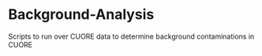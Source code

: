 # Background-Analysis
Scripts to run over CUORE data to determine background contaminations in CUORE

